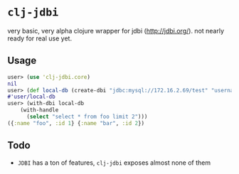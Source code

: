 # `clj-jdbi`

very basic, very alpha clojure wrapper for jdbi (http://jdbi.org/).
not nearly ready for real use yet.

## Usage

```clojure
user> (use 'clj-jdbi.core)
nil
user> (def local-db (create-dbi "jdbc:mysql://172.16.2.69/test" "username" "password"))
#'user/local-db
user> (with-dbi local-db
	(with-handle
	  (select "select * from foo limit 2")))
({:name "foo", :id 1} {:name "bar", :id 2})
```

## Todo
* `JDBI` has a ton of features, `clj-jdbi` exposes almost none of them

